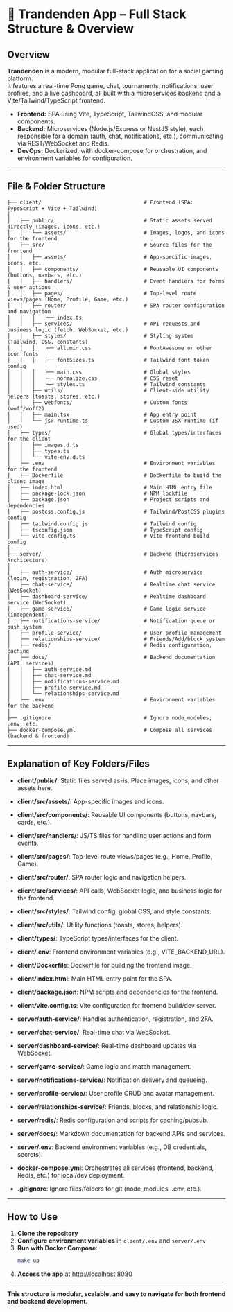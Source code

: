 # 🏓 Trandenden App – Full Stack Structure & Overview

## Overview

**Trandenden** is a modern, modular full-stack application for a social gaming platform.  
It features a real-time Pong game, chat, tournaments, notifications, user profiles, and a live dashboard, all built with a microservices backend and a Vite/Tailwind/TypeScript frontend.

- **Frontend:** SPA using Vite, TypeScript, TailwindCSS, and modular components.
- **Backend:** Microservices (Node.js/Express or NestJS style), each responsible for a domain (auth, chat, notifications, etc.), communicating via REST/WebSocket and Redis.
- **DevOps:** Dockerized, with docker-compose for orchestration, and environment variables for configuration.

---

## File & Folder Structure

```
├── client/                                 # Frontend (SPA: TypeScript + Vite + Tailwind)
│
│   ├── public/                             # Static assets served directly (images, icons, etc.)
│   │   └── assets/                         # Images, logos, and icons for the frontend
│   ├── src/                                # Source files for the frontend
│   │   ├── assets/                         # App-specific images, icons, etc.
│   │   ├── components/                     # Reusable UI components (buttons, navbars, etc.)
│   │   ├── handlers/                       # Event handlers for forms & user actions
│   │   ├── pages/                          # Top-level route views/pages (Home, Profile, Game, etc.)
│   │   ├── router/                         # SPA router configuration and navigation
│   │   │   └── index.ts
│   │   ├── services/                       # API requests and business logic (fetch, WebSocket, etc.)
│   │   ├── styles/                         # Styling system (Tailwind, CSS, constants)
│   │   │   ├── all.min.css                 # FontAwesome or other icon fonts
│   │   │   ├── fontSizes.ts                # Tailwind font token config
│   │   │   ├── main.css                    # Global styles
│   │   │   ├── normalize.css               # CSS reset
│   │   │   └── styles.ts                   # Tailwind constants
│   │   ├── utils/                          # Client-side utility helpers (toasts, stores, etc.)
│   │   ├── webfonts/                       # Custom fonts (woff/woff2)
│   │   ├── main.tsx                        # App entry point
│   │   └── jsx-runtime.ts                  # Custom JSX runtime (if used)
│   ├── types/                              # Global types/interfaces for the client
│   │   ├── images.d.ts
│   │   ├── types.ts
│   │   └── vite-env.d.ts
│   ├── .env                                # Environment variables for the frontend
│   ├── Dockerfile                          # Dockerfile to build the client image
│   ├── index.html                          # Main HTML entry file
│   ├── package-lock.json                   # NPM lockfile
│   ├── package.json                        # Project scripts and dependencies
│   ├── postcss.config.js                   # Tailwind/PostCSS plugins config
│   ├── tailwind.config.js                  # Tailwind config
│   ├── tsconfig.json                       # TypeScript config
│   └── vite.config.ts                      # Vite frontend build config
│
├── server/                                 # Backend (Microservices Architecture)
│
│   ├── auth-service/                       # Auth microservice (login, registration, 2FA)
│   ├── chat-service/                       # Realtime chat service (WebSocket)
│   ├── dashboard-service/                  # Realtime dashboard service (WebSocket)
│   ├── game-service/                       # Game logic service (independent)
│   ├── notifications-service/              # Notification queue or push system
│   ├── profile-service/                    # User profile management
│   ├── relationships-service/              # Friends/Add/block system
│   ├── redis/                              # Redis configuration, caching
│   ├── docs/                               # Backend documentation (API, services)
│   │   ├── auth-service.md
│   │   ├── chat-service.md
│   │   ├── notifications-service.md
│   │   ├── profile-service.md
│   │   └── relationships-service.md
│   └── .env                                # Environment variables for the backend
│
├── .gitignore                              # Ignore node_modules, .env, etc.
├── docker-compose.yml                      # Compose all services (backend & frontend)
```

---

## Explanation of Key Folders/Files

- **client/public/**: Static files served as-is. Place images, icons, and other assets here.
- **client/src/assets/**: App-specific images and icons.
- **client/src/components/**: Reusable UI components (buttons, navbars, cards, etc.).
- **client/src/handlers/**: JS/TS files for handling user actions and form events.
- **client/src/pages/**: Top-level route views/pages (e.g., Home, Profile, Game).
- **client/src/router/**: SPA router logic and navigation helpers.
- **client/src/services/**: API calls, WebSocket logic, and business logic for the frontend.
- **client/src/styles/**: Tailwind config, global CSS, and style constants.
- **client/src/utils/**: Utility functions (toasts, stores, helpers).
- **client/types/**: TypeScript types/interfaces for the client.
- **client/.env**: Frontend environment variables (e.g., VITE_BACKEND_URL).
- **client/Dockerfile**: Dockerfile for building the frontend image.
- **client/index.html**: Main HTML entry point for the SPA.
- **client/package.json**: NPM scripts and dependencies for the frontend.
- **client/vite.config.ts**: Vite configuration for frontend build/dev server.

- **server/auth-service/**: Handles authentication, registration, and 2FA.
- **server/chat-service/**: Real-time chat via WebSocket.
- **server/dashboard-service/**: Real-time dashboard updates via WebSocket.
- **server/game-service/**: Game logic and match management.
- **server/notifications-service/**: Notification delivery and queueing.
- **server/profile-service/**: User profile CRUD and avatar management.
- **server/relationships-service/**: Friends, blocks, and relationship logic.
- **server/redis/**: Redis configuration and scripts for caching/pubsub.
- **server/docs/**: Markdown documentation for backend APIs and services.
- **server/.env**: Backend environment variables (e.g., DB credentials, secrets).

- **docker-compose.yml**: Orchestrates all services (frontend, backend, Redis, etc.) for local/dev deployment.
- **.gitignore**: Ignore files/folders for git (node_modules, .env, etc.).

---

## How to Use

1. **Clone the repository**
2. **Configure environment variables** in `client/.env` and `server/.env`
3. **Run with Docker Compose**:
   ```sh
   make up
   ```
4. **Access the app** at [http://localhost:8080](http://localhost:8080)

---

**This structure is modular, scalable, and easy to navigate for both frontend and backend development.**
